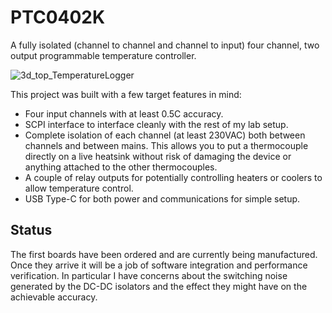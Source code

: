 # PTC0402K
A fully isolated (channel to channel and channel to input) four channel, two output programmable temperature controller.

![3d_top_TemperatureLogger](https://github.com/miket6000/PTC0402K/assets/7330990/e91ebdf5-a59f-4036-9017-cadffed45999)

This project was built with a few target features in mind:
- Four input channels with at least 0.5C accuracy.
- SCPI interface to interface cleanly with the rest of my lab setup.
- Complete isolation of each channel (at least 230VAC) both between channels and between mains. This allows you to put a thermocouple directly on a live heatsink without risk of damaging the device or anything attached to the other thermocouples.
- A couple of relay outputs for potentially controlling heaters or coolers to allow temperature control.
- USB Type-C for both power and communications for simple setup.

## Status
The first boards have been ordered and are currently being manufactured. Once they arrive it will be a job of software integration and performance verification. In particular I have concerns about the switching noise generated by the DC-DC isolators and the effect they might have on the achievable accuracy.

